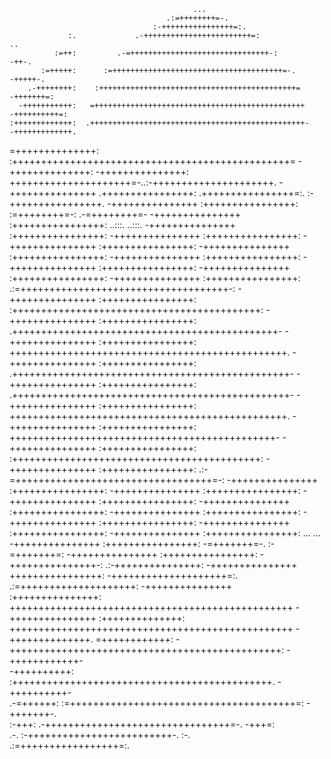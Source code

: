                                              ...                                          
                                       .:=++++++++=-.                                     
                                    :-++++++++++++++++=:.                                 
                 :.             .-++++++++++++++++++++++++=:              ..              
              :=++:         .-=+++++++++++++++++++++++++++++++-:          -++-.           
           :=+++++:      :=++++++++++++++++++++++++++++++++++++++=-.      -+++++-.        
        .-++++++++:    :++++++++++++++++++++++++++++++++++++++++++++=     -+++++++=:      
      -+++++++++++:   =+++++++++++++++++++++++++++++++++++++++++++++++    -++++++++++=:   
    :+++++++++++++:  .++++++++++++++++++++++++++++++++++++++++++++++++-   -+++++++++++++. 
   =++++++++++++++:  :++++++++++++++++++++++++++++++++++++++++++++++++=   -++++++++++++++:
  -+++++++++++++++:   +++++++++++++++++++++=-..:-+++++++++++++++++++++.   -+++++++++++++++
 .++++++++++++++++:   .++++++++++++++++=:.         :-++++++++++++++++.    -+++++++++++++++
 :++++++++++++++++:     :=++++++++=-:                  .-=++++++++=-      -+++++++++++++++
 :++++++++++++++++:        ..:::.                          ..:::.         -+++++++++++++++
 :++++++++++++++++:                                                       -+++++++++++++++
 :++++++++++++++++:                                                       -+++++++++++++++
 :++++++++++++++++:                                                       -+++++++++++++++
 :++++++++++++++++:                                                       -+++++++++++++++
 :++++++++++++++++:                                                       -+++++++++++++++
 :++++++++++++++++:                                                       -+++++++++++++++
 :++++++++++++++++:                                                       -+++++++++++++++
 :++++++++++++++++:       .:=++++++++++++++++++++++++++++++++++++-:       -+++++++++++++++
 :++++++++++++++++:     :+++++++++++++++++++++++++++++++++++++++++++:     -+++++++++++++++
 :++++++++++++++++:   .++++++++++++++++++++++++++++++++++++++++++++++-    -+++++++++++++++
 :++++++++++++++++:   ++++++++++++++++++++++++++++++++++++++++++++++++.   -+++++++++++++++
 :++++++++++++++++:  .++++++++++++++++++++++++++++++++++++++++++++++++-   -+++++++++++++++
 :++++++++++++++++:  .++++++++++++++++++++++++++++++++++++++++++++++++-   -+++++++++++++++
 :++++++++++++++++:   ++++++++++++++++++++++++++++++++++++++++++++++++.   -+++++++++++++++
 :++++++++++++++++:    ++++++++++++++++++++++++++++++++++++++++++++++-    -+++++++++++++++
 :++++++++++++++++:     :+++++++++++++++++++++++++++++++++++++++++++:     -+++++++++++++++
 :++++++++++++++++:       .:-=++++++++++++++++++++++++++++++++++=-:       -+++++++++++++++
 :++++++++++++++++:                                                       -+++++++++++++++
 :++++++++++++++++:                                                       -+++++++++++++++
 :++++++++++++++++:                                                       -+++++++++++++++
 :++++++++++++++++:                                                       -+++++++++++++++
 :++++++++++++++++:                                                       -+++++++++++++++
 :++++++++++++++++:                                                       -+++++++++++++++
 :++++++++++++++++:                                                       -+++++++++++++++
 :++++++++++++++++:          ...                             ...          -+++++++++++++++
 :++++++++++++++++:      -=+++++++=-.                   :-=+++++++=:      -+++++++++++++++
 :++++++++++++++++:    -+++++++++++++++-:          .:-+++++++++++++++:    -+++++++++++++++
  ++++++++++++++++:   -++++++++++++++++++++=:. .:=++++++++++++++++++++:   -+++++++++++++++
  :+++++++++++++++:   +++++++++++++++++++++++++++++++++++++++++++++++++   -+++++++++++++++
   :++++++++++++++:   +++++++++++++++++++++++++++++++++++++++++++++++++   -++++++++++++++.
     =++++++++++++:   -+++++++++++++++++++++++++++++++++++++++++++++++:   -++++++++++++-  
       -++++++++++:    :+++++++++++++++++++++++++++++++++++++++++++++.    -++++++++++-    
         .-=++++++:      :=+++++++++++++++++++++++++++++++++++++++=:      -+++++++-.      
             :-+++:         .-++++++++++++++++++++++++++++++++=-.         -+++=:          
                .-.             :-+++++++++++++++++++++++++-.             :-.             
                                   .:=+++++++++++++++++=:.                                
